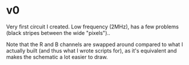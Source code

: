 # v0

Very first circuit I created. Low frequency (2MHz), has a few problems
(black stripes between the wide "pixels")..

Note that the R and B channels are swapped around compared to what I
actually built (and thus what I wrote scripts for), as it's equivalent
and makes the schematic a lot easier to draw.
